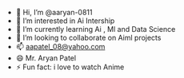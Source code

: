 - 👋 Hi, I’m @aaryan-0811
- 👀 I’m interested in Ai Intership 
- 🌱 I’m currently learning Ai , Ml and Data Science 
- 💞️ I’m looking to collaborate on Aiml projects 
- 📫 aapatel_08@yahoo.com
- 😄 Mr. Aryan Patel 
- ⚡ Fun fact: i love to watch Anime 

<!---
aaryan-0811/aaryan-0811 is a ✨ special ✨ repository because its `README.md` (this file) appears on your GitHub profile.
You can click the Preview link to take a look at your changes.
--->
